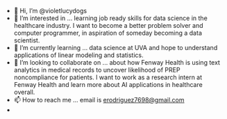 - 👋 Hi, I’m @violetlucydogs
- 👀 I’m interested in ... learning job ready skills for data science in the healthcare industry. I want to become a better problem solver and computer programmer, in aspiration of someday becoming a data scientist.
- 🌱 I’m currently learning ... data science at UVA and hope to understand applications of linear modeling and statistics.
- 💞️ I’m looking to collaborate on ... about how Fenway Health is using text analytics in medical records to uncover likelihood of PREP noncompliance for patients. I want to work as a research intern at Fenway Health and learn more about AI applications in healthcare overall.
- 📫 How to reach me ... email is erodriguez7698@gmail.com
- 

<!---
violetlucydogs/violetlucydogs is a ✨ special ✨ repository because its `README.md` (this file) appears on your GitHub profile.
You can click the Preview link to take a look at your changes.
--->
